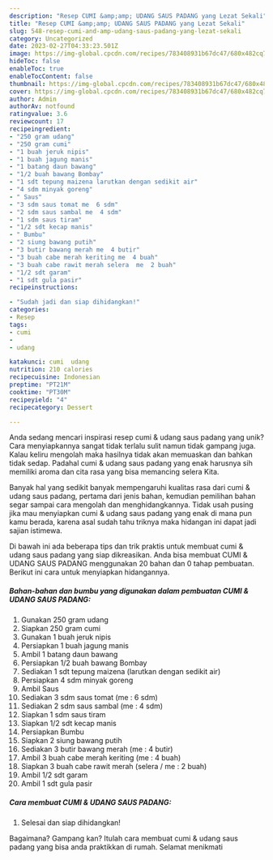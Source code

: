 ```yaml
---
description: "Resep CUMI &amp;amp; UDANG SAUS PADANG yang Lezat Sekali"
title: "Resep CUMI &amp;amp; UDANG SAUS PADANG yang Lezat Sekali"
slug: 548-resep-cumi-and-amp-udang-saus-padang-yang-lezat-sekali
category: Uncategorized
date: 2023-02-27T04:33:23.501Z
image: https://img-global.cpcdn.com/recipes/783408931b67dc47/680x482cq70/cumi-udang-saus-padang-foto-resep-utama.jpg
hideToc: false
enableToc: true
enableTocContent: false
thumbnail: https://img-global.cpcdn.com/recipes/783408931b67dc47/680x482cq70/cumi-udang-saus-padang-foto-resep-utama.jpg
cover: https://img-global.cpcdn.com/recipes/783408931b67dc47/680x482cq70/cumi-udang-saus-padang-foto-resep-utama.jpg
author: Admin
authorAv: notfound
ratingvalue: 3.6
reviewcount: 17
recipeingredient:
- "250 gram udang"
- "250 gram cumi"
- "1 buah jeruk nipis"
- "1 buah jagung manis"
- "1 batang daun bawang"
- "1/2 buah bawang Bombay"
- "1 sdt tepung maizena larutkan dengan sedikit air"
- "4 sdm minyak goreng"
- " Saus"
- "3 sdm saus tomat me  6 sdm"
- "2 sdm saus sambal me  4 sdm"
- "1 sdm saus tiram"
- "1/2 sdt kecap manis"
- " Bumbu"
- "2 siung bawang putih"
- "3 butir bawang merah me  4 butir"
- "3 buah cabe merah keriting me  4 buah"
- "3 buah cabe rawit merah selera  me  2 buah"
- "1/2 sdt garam"
- "1 sdt gula pasir"
recipeinstructions:

- "Sudah jadi dan siap dihidangkan!"
categories:
- Resep
tags:
- cumi
- 
- udang

katakunci: cumi  udang 
nutrition: 210 calories
recipecuisine: Indonesian
preptime: "PT21M"
cooktime: "PT30M"
recipeyield: "4"
recipecategory: Dessert

---
```





Anda sedang mencari inspirasi resep cumi &amp; udang saus padang yang unik? Cara menyiapkannya sangat tidak terlalu sulit namun tidak gampang juga. Kalau keliru mengolah maka hasilnya tidak akan memuaskan dan bahkan tidak sedap. Padahal cumi &amp; udang saus padang yang enak harusnya sih memiliki aroma dan cita rasa yang bisa memancing selera Kita.







Banyak hal yang sedikit banyak mempengaruhi kualitas rasa dari cumi &amp; udang saus padang, pertama dari jenis bahan, kemudian pemilihan bahan segar sampai cara mengolah dan menghidangkannya. Tidak usah pusing jika mau menyiapkan cumi &amp; udang saus padang yang enak di mana pun kamu berada, karena asal sudah tahu triknya maka hidangan ini dapat jadi sajian istimewa.






Di bawah ini ada beberapa tips dan trik praktis untuk membuat cumi &amp; udang saus padang yang siap dikreasikan. Anda bisa membuat CUMI &amp; UDANG SAUS PADANG menggunakan 20 bahan dan 0 tahap pembuatan. Berikut ini cara untuk menyiapkan hidangannya.

<!--inarticleads1-->

##### Bahan-bahan dan bumbu yang digunakan dalam pembuatan CUMI &amp; UDANG SAUS PADANG:

1. Gunakan 250 gram udang
1. Siapkan 250 gram cumi
1. Gunakan 1 buah jeruk nipis
1. Persiapkan 1 buah jagung manis
1. Ambil 1 batang daun bawang
1. Persiapkan 1/2 buah bawang Bombay
1. Sediakan 1 sdt tepung maizena (larutkan dengan sedikit air)
1. Persiapkan 4 sdm minyak goreng
1. Ambil  Saus
1. Sediakan 3 sdm saus tomat (me : 6 sdm)
1. Sediakan 2 sdm saus sambal (me : 4 sdm)
1. Siapkan 1 sdm saus tiram
1. Siapkan 1/2 sdt kecap manis
1. Persiapkan  Bumbu
1. Siapkan 2 siung bawang putih
1. Sediakan 3 butir bawang merah (me : 4 butir)
1. Ambil 3 buah cabe merah keriting (me : 4 buah)
1. Siapkan 3 buah cabe rawit merah (selera / me : 2 buah)
1. Ambil 1/2 sdt garam
1. Ambil 1 sdt gula pasir




<!--inarticleads2-->

##### Cara membuat CUMI &amp; UDANG SAUS PADANG:


1. Selesai dan siap dihidangkan!



Bagaimana? Gampang kan? Itulah cara membuat cumi &amp; udang saus padang yang bisa anda praktikkan di rumah. Selamat menikmati
